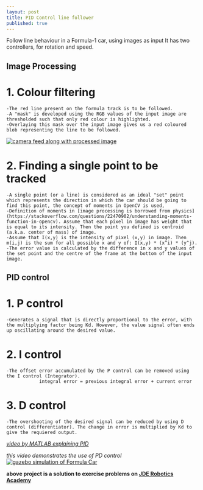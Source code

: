 ```yaml
---
layout: post
title: PID Control line follower
published: true
---
```


Follow line behaviour in a Formula-1 car, using images as input
It has two controllers, for rotation and speed.

## Image Processing
# 1. Colour filtering
	-The red line present on the formula track is to be followed.
    -A "mask" is developed using the RGB values of the input image are thresholded such that only red colour is highlighted.
    -Overlaying this mask over the input image gives us a red coloured blob representing the line to be followed.

[![camera feed along with processed image](https://yt-embed.herokuapp.com/embed?v=4kmUJu2Xqlg)](https://www.youtube.com/watch?v=4kmUJu2Xqlg "camera feed along with processed image")

# 2. Finding a single point to be tracked
	-A single point (or a line) is considered as an ideal "set" point which represents the direction in which the car should be going to find this point, the concept of moments in OpenCV is used, 
    -Definition of moments in [image processing is borrowed from physics](https://stackoverflow.com/questions/22470902/understanding-moments-function-in-opencv). Assume that each pixel in image has weight that is equal to its intensity. Then the point you defined is centroid (a.k.a. center of mass) of image.
	-Assume that I(x,y) is the intensity of pixel (x,y) in image. Then m(i,j) is the sum for all possible x and y of: I(x,y) * (x^i) * (y^j).
    -The error value is calculated by the difference in x and y values of the set point and the centre of the frame at the bottom of the input image.

## PID control
# 1. P control
	-Generates a signal that is directly proportional to the error, with the multiplying factor being Kd. However, the value signal often ends up oscillating around the desired value.
	
# 2. I control
	-The offset error accumulated by the P control can be removed using the I control (Integrator).
    			integral error = previous integral error + current error
                
# 3. D control
	-The overshooting of the desired signal can be reduced by using D control (differentiator). The change in error is multiplied by Kd to give the requiered output.
 
[_video by MATLAB explaining PID_](https://www.youtube.com/watch?v=wkfEZmsQqiA)
 
_this video demonstrates the use of PD control_
[![gazebo simulation of Formula Car](https://yt-embed.herokuapp.com/embed?v=PHs2H54jiRc)](https://www.youtube.com/watch?v=PHs2H54jiRc "gazebo simulation of Formula Car")



**above project is a solution to exercise problems on [JDE Robotics Academy](http://jderobot.github.io/RoboticsAcademy/)**